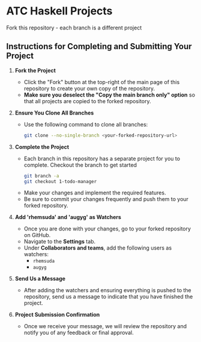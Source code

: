 # ATC Haskell Projects
Fork this repository - each branch is a different project

## Instructions for Completing and Submitting Your Project

1. **Fork the Project**
   - Click the "Fork" button at the top-right of the main page of this repository to create your own copy of the repository.
   - **Make sure you deselect the "Copy the main branch only" option** so that all projects are copied to the forked repository.

3. **Ensure You Clone All Branches**
   - Use the following command to clone all branches:
     ```bash
     git clone --no-single-branch <your-forked-repository-url>
     ```

4. **Complete the Project**
   - Each branch in this repository has a separate project for you to complete. Checkout the branch to get started
     ```bash
     git branch -a
     git checkout 1-todo-manager
     ```
   - Make your changes and implement the required features.
   - Be sure to commit your changes frequently and push them to your forked repository.

6. **Add 'rhemsuda' and 'augyg' as Watchers**
   - Once you are done with your changes, go to your forked repository on GitHub.
   - Navigate to the **Settings** tab.
   - Under **Collaborators and teams**, add the following users as watchers:
     - `rhemsuda`
     - `augyg`

7. **Send Us a Message**
   - After adding the watchers and ensuring everything is pushed to the repository, send us a message to indicate that you have finished the project.

8. **Project Submission Confirmation**
   - Once we receive your message, we will review the repository and notify you of any feedback or final approval.

